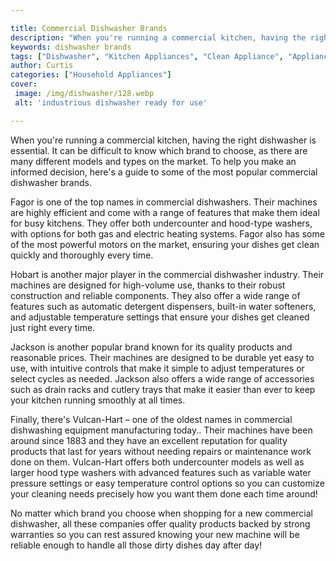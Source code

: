 ```yaml
---

title: Commercial Dishwasher Brands
description: "When you're running a commercial kitchen, having the right dishwasher is essential. It can be difficult to know which brand to cho...take a moment to check it out "
keywords: dishwasher brands
tags: ["Dishwasher", "Kitchen Appliances", "Clean Appliance", "Appliance Brand"]
author: Curtis
categories: ["Household Appliances"]
cover: 
 image: /img/dishwasher/128.webp
 alt: 'industrious dishwasher ready for use'

---
```


When you're running a commercial kitchen, having the right dishwasher is essential. It can be difficult to know which brand to choose, as there are many different models and types on the market. To help you make an informed decision, here's a guide to some of the most popular commercial dishwasher brands. 

Fagor is one of the top names in commercial dishwashers. Their machines are highly efficient and come with a range of features that make them ideal for busy kitchens. They offer both undercounter and hood-type washers, with options for both gas and electric heating systems. Fagor also has some of the most powerful motors on the market, ensuring your dishes get clean quickly and thoroughly every time.

Hobart is another major player in the commercial dishwasher industry. Their machines are designed for high-volume use, thanks to their robust construction and reliable components. They also offer a wide range of features such as automatic detergent dispensers, built-in water softeners, and adjustable temperature settings that ensure your dishes get cleaned just right every time. 

Jackson is another popular brand known for its quality products and reasonable prices. Their machines are designed to be durable yet easy to use, with intuitive controls that make it simple to adjust temperatures or select cycles as needed. Jackson also offers a wide range of accessories such as drain racks and cutlery trays that make it easier than ever to keep your kitchen running smoothly at all times. 

Finally, there's Vulcan-Hart – one of the oldest names in commercial dishwashing equipment manufacturing today.. Their machines have been around since 1883 and they have an excellent reputation for quality products that last for years without needing repairs or maintenance work done on them. Vulcan-Hart offers both undercounter models as well as larger hood type washers with advanced features such as variable water pressure settings or easy temperature control options so you can customize your cleaning needs precisely how you want them done each time around! 

 No matter which brand you choose when shopping for a new commercial dishwasher, all these companies offer quality products backed by strong warranties so you can rest assured knowing your new machine will be reliable enough to handle all those dirty dishes day after day!
